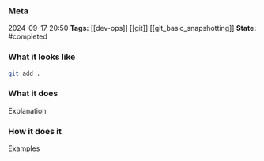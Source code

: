 ### Meta
2024-09-17 20:50
**Tags:** [[dev-ops]] [[git]] [[git_basic_snapshotting]]
**State:** #completed  

### What it looks like
```bash file:app.js
git add .
```

### What it does
Explanation

### How it does it
Examples
